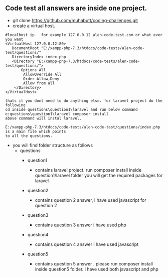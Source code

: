 ## Code test all answers are inside one project.

- git clone https://github.com/muhabutt/coding-challenges.git
- create a virtual host.
```
#localhost ip	for example 127.0.0.12 alen-code-test.com or what ever you want
<VirtualHost 127.0.0.12:80>
   DocumentRoot "E:/xampp-php-7.3/htdocs/code-tests/alen-code-test/questions/"
   DirectoryIndex index.php 
   <Directory "E:/xampp-php-7.3/htdocs/code-tests/alen-code-test/questions/">
       Options All
        AllowOverride All
        Order Allow,Deny
        Allow from all
    </Directory>
</VirtualHost>

thats it you dont need to do anything else. for laravel project do the following
cd inside questions\question1\laravel and run below command
e:questions\question1\laravel composer install
above command will instal laravel.

E:/xampp-php-7.3/htdocs/code-tests/alen-code-test/questions/index.php is a main file which points 
to all the questions.

```

- you will find folder structure as follows
    - questions
        - question1 
            - contains laravel project. run composer install inside question1/laravel folder
            you will get the required packages for laravel
            
        - question2
            - contains question 2 answer, i have used javascript for question 2
            
        - question3
            - contains question 3 answer i have used php
            
        - question4
            - contains question 4 answer i have used javascript
            
        - question5
            - contains question 5 answer . please run composer install inside question5 folder. i have used both javascript and php
